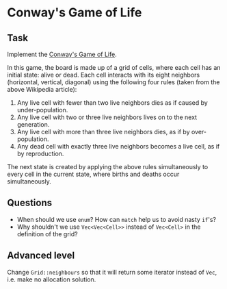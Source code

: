 # Conway's Game of Life

## Task

Implement the [Conway's Game of Life](https://en.wikipedia.org/wiki/Conway%27s_Game_of_Life).

In this game, the board is made up of a grid of cells, where each cell has an initial state: alive or dead. Each cell interacts with its eight neighbors (horizontal, vertical, diagonal) using the following four rules (taken from the above Wikipedia article):

1. Any live cell with fewer than two live neighbors dies as if caused by under-population.
2. Any live cell with two or three live neighbors lives on to the next generation.
3. Any live cell with more than three live neighbors dies, as if by over-population.
4. Any dead cell with exactly three live neighbors becomes a live cell, as if by reproduction.

The next state is created by applying the above rules simultaneously to every cell in the current state, where births and deaths occur simultaneously.

## Questions

- When should we use `enum`? How can `match` help us to avoid nasty `if`'s?
- Why shouldn't we use `Vec<Vec<Cell>>` instead of `Vec<Cell>` in the definition of the grid?

## Advanced level

Change `Grid::neighbours` so that it will return some iterator instead of `Vec`, i.e. make no allocation solution.
